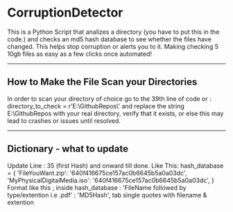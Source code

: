 # CorruptionDetector
This is a Python Script that analizes a directory (you have to put this in the code.) and checks an md5 hash database to see whether the files have changed. 
This helps stop corruption or alerts you to it. Making checking 5 10gb files as easy as a few clicks once automated!

--------------------------------------------------
How to Make the File Scan your Directories
--------------------------------------------------
In order to scan your directory of choice go to the 39th line of code or :
directory_to_check = r'E:\\GithubRepos\\'
and replace the string E:\\GithubRepos with your real directory, verify that it exists, or else this may lead to crashes or issues until resolved.

--------------------------------------------------
Dictionary - what to update
--------------------------------------------------

Update Line : 35 (first Hash) and onward till done.
Like This:
hash_database = {
    'FileYouWant.zip': '640f416675ce157ac0b6645b5a0a03dc',
    'MyPhysicalDigitalMedia.iso': '640f416675ce157ac0b6645b5a0a03dc',
}
Format like this ; inside hash_database :
  'FileName followed by type/extention i.e .pdf' : 'MD5Hash',
tab   single quotes with filename & extention
